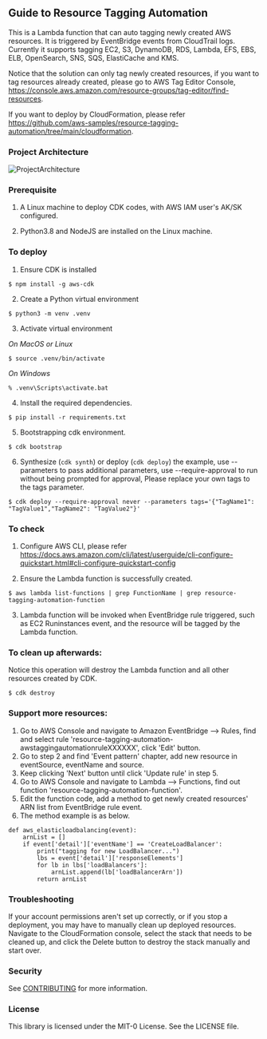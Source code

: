 ## Guide to Resource Tagging Automation
This is a Lambda function that can auto tagging newly created AWS resources. It is triggered by EventBridge events from CloudTrail logs. Currently it supports tagging EC2, S3, DynamoDB, RDS, Lambda, EFS, EBS, ELB, OpenSearch, SNS, SQS, ElastiCache and KMS.

Notice that the solution can only tag newly created resources, if you want to tag resources already created, please go to AWS Tag Editor Console, https://console.aws.amazon.com/resource-groups/tag-editor/find-resources.

If you want to deploy by CloudFormation, please refer https://github.com/aws-samples/resource-tagging-automation/tree/main/cloudformation.


### Project Architecture
![ProjectArchitecture](docs/architecture.png)


### Prerequisite
1. A Linux machine to deploy CDK codes, with AWS IAM user's AK/SK configured.

2. Python3.8 and NodeJS are installed on the Linux machine.


### To deploy
1. Ensure CDK is installed
```
$ npm install -g aws-cdk
```

2. Create a Python virtual environment
```
$ python3 -m venv .venv
```

3. Activate virtual environment

_On MacOS or Linux_
```
$ source .venv/bin/activate
```

_On Windows_
```
% .venv\Scripts\activate.bat
```

4. Install the required dependencies.

```
$ pip install -r requirements.txt
```

5. Bootstrapping cdk environment.

```
$ cdk bootstrap
```

6. Synthesize (`cdk synth`) or deploy (`cdk deploy`) the example, use --parameters to pass additional parameters, use --require-approval to run without being prompted for approval, Please replace your own tags to the tags parameter.

```
$ cdk deploy --require-approval never --parameters tags='{"TagName1": "TagValue1","TagName2": "TagValue2"}'
```


### To check
1. Configure AWS CLI, please refer https://docs.aws.amazon.com/cli/latest/userguide/cli-configure-quickstart.html#cli-configure-quickstart-config

2. Ensure the Lambda function is successfully created.

```
$ aws lambda list-functions | grep FunctionName | grep resource-tagging-automation-function
```

3. Lambda function will be invoked when EventBridge rule triggered, such as EC2 Runinstances event, and the resource will be tagged by the Lambda function.


### To clean up afterwards:
Notice this operation will destroy the Lambda function and all other resources created by CDK.

```
$ cdk destroy
```

### Support more resources:
1. Go to AWS Console and navigate to Amazon EventBridge --> Rules, find and select rule 'resource-tagging-automation-awstaggingautomationruleXXXXXX', click 'Edit' button.
2. Go to step 2 and find 'Event pattern' chapter, add new resource in eventSource, eventName and source.
3. Keep clicking 'Next' button until click 'Update rule' in step 5.
4. Go to AWS Console and navigate to Lambda --> Functions, find out function 'resource-tagging-automation-function'.
5. Edit the function code, add a method to get newly created resources' ARN list from EventBridge rule event.
6. The method example is as below.
```
def aws_elasticloadbalancing(event):
    arnList = []
    if event['detail']['eventName'] == 'CreateLoadBalancer':
        print("tagging for new LoadBalancer...")
        lbs = event['detail']['responseElements']
        for lb in lbs['loadBalancers']:
            arnList.append(lb['loadBalancerArn'])
        return arnList
```

### Troubleshooting
If your account permissions aren't set up correctly, or if you stop a deployment, you may have to manually clean up deployed resources. Navigate to the CloudFormation console, select the stack that needs to be cleaned up, and click the Delete button to destroy the stack manually and start over.


### Security
See [CONTRIBUTING](CONTRIBUTING.md#security-issue-notifications) for more information.


### License
This library is licensed under the MIT-0 License. See the LICENSE file.
